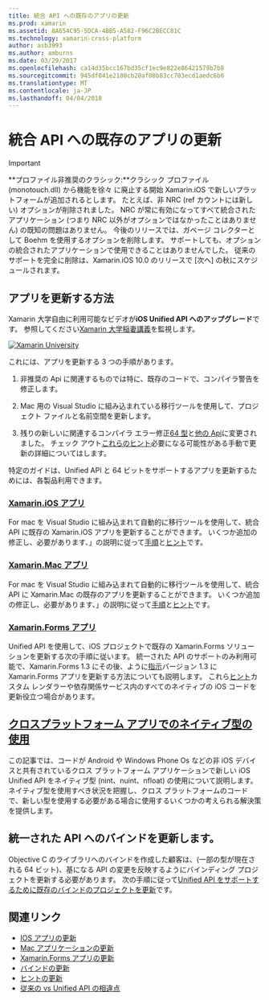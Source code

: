 ```yaml
---
title: 統合 API への既存のアプリの更新
ms.prod: xamarin
ms.assetid: 8A654C95-5DCA-4BB5-A582-F96C2BECC81C
ms.technology: xamarin-cross-platform
author: asb3993
ms.author: amburns
ms.date: 03/29/2017
ms.openlocfilehash: ca14d35bcc167bd35cf1ec9e822e86421579b7b8
ms.sourcegitcommit: 945df041e2180cb20af08b83cc703ecd1aedc6b0
ms.translationtype: MT
ms.contentlocale: ja-JP
ms.lasthandoff: 04/04/2018
---
```

# <a name="updating-existing-apps-to-the-unified-api"></a>統合 API への既存のアプリの更新

> [!IMPORTANT]
> **プロファイル非推奨のクラシック:**クラシック プロファイル (monotouch.dll) から機能を徐々 に廃止する開始 Xamarin.iOS で新しいプラットフォームが追加されるとします。 たとえば、非 NRC (ref カウントには新しい) オプションが削除されました。 NRC が常に有効になってすべて統合されたアプリケーション (つまり NRC 以外がオプションではなかったことはありません) の既知の問題はありません。 今後のリリースでは、ガベージ コレクターとして Boehm を使用するオプションを削除します。 サポートしても、オプションの統合されたアプリケーションで使用できることはありませんでした。 従来のサポートを完全に削除は、Xamarin.iOS 10.0 のリリースで [次へ] の秋にスケジュールされます。




## <a name="how-to-update-your-apps"></a>アプリを更新する方法

Xamarin 大学自由に利用可能なビデオが**iOS Unified API へのアップグレード**です。 参照してください[Xamarin 大学稲妻講義](http://university.xamarin.com/lightninglectures)を監視します。

[ ![](updating-apps-images/xamu-video-sml.png "Xamarin University")](http://university.xamarin.com/lightninglectures)

これには、アプリを更新する 3 つの手順があります。

1. 非推奨の Api に関連するものでは特に、既存のコードで、コンパイラ警告を修正します。

2. Mac 用の Visual Studio に組み込まれている移行ツールを使用して、プロジェクト ファイルと名前空間を更新します。

3. 残りの新しいに関連するコンパイラ エラー修正[64 型](~/cross-platform/macios/nativetypes.md)と[他の Api](~/cross-platform/macios/unified/index.md#deprecated-typos)に変更されました。 チェック アウト[これらのヒント](~/cross-platform/macios/unified/updating-tips.md)必要になる可能性がある手動で更新の詳細についてはします。

特定のガイドは、Unified API と 64 ビットをサポートするアプリを更新するためには、各製品利用できます。

### <a name="xamarinios-appscross-platformmaciosunifiedupdating-ios-appsmd"></a>[Xamarin.iOS アプリ](~/cross-platform/macios/unified/updating-ios-apps.md)

For mac を Visual Studio に組み込まれて自動的に移行ツールを使用して、統合 API に既存の Xamarin.iOS アプリを更新することができます。 いくつか追加の修正し、必要があります、」の説明に従って[手順](~/cross-platform/macios/unified/updating-ios-apps.md)と[ヒント](~/cross-platform/macios/unified/updating-tips.md)です。

###  <a name="xamarinmac-appscross-platformmaciosunifiedupdating-mac-appsmd"></a>[Xamarin.Mac アプリ](~/cross-platform/macios/unified/updating-mac-apps.md)

For mac を Visual Studio に組み込まれて自動的に移行ツールを使用して、統合 API に Xamarin.Mac の既存のアプリを更新することができます。 いくつか追加の修正し、必要があります、」の説明に従って[手順](~/cross-platform/macios/unified/updating-mac-apps.md)と[ヒント](~/cross-platform/macios/unified/updating-tips.md)です。

###  <a name="xamarinforms-appscross-platformmaciosunifiedupdating-xamarin-forms-appsmd"></a>[Xamarin.Forms アプリ](~/cross-platform/macios/unified/updating-xamarin-forms-apps.md)

Unified API を使用して、iOS プロジェクトで既存の Xamarin.Forms ソリューションを更新する次の手順に従います。 統一された API のサポートのみ利用可能で、Xamarin.Forms 1.3 にその後、ように[指示](~/cross-platform/macios/unified/updating-xamarin-forms-apps.md)バージョン 1.3 に Xamarin.Forms アプリを更新する方法についても説明します。 これら[ヒント](~/cross-platform/macios/unified/updating-tips.md)カスタム レンダラーや依存関係サービス内のすべてのネイティブの iOS コードを更新役立つ場合があります。

## <a name="working-with-native-types-in-cross-platform-appscross-platformmaciosnativetypesmd"></a>[クロスプラットフォーム アプリでのネイティブ型の使用](~/cross-platform/macios/nativetypes.md)

この記事では、コードが Android や Windows Phone Os などの非 iOS デバイスと共有されているクロス プラットフォーム アプリケーションで新しい iOS Unified API をネイティブ型 (nint、nuint、nfloat) の使用について説明します。 ネイティブ型を使用すべき状況を把握し、クロス プラットフォームのコードで、新しい型を使用する必要がある場合に使用するいくつかの考えられる解決策を提供します。

## <a name="update-bindings-to-the-unified-api"></a>統一された API へのバインドを更新します。

Objective C のライブラリへのバインドを作成した顧客は、(一部の型が現在される 64 ビット)、基になる API の変更を反映するようにバインディング プロジェクトを更新する必要があります。
次の手順に従って[Unified API をサポートするために既存のバインドのプロジェクトを更新](~/cross-platform/macios/unified/update-binding.md)です。




## <a name="related-links"></a>関連リンク

- [IOS アプリの更新](~/cross-platform/macios/unified/updating-ios-apps.md)
- [Mac アプリケーションの更新](~/cross-platform/macios/unified/updating-mac-apps.md)
- [Xamarin.Forms アプリの更新](~/cross-platform/macios/unified/updating-xamarin-forms-apps.md)
- [バインドの更新](~/cross-platform/macios/unified/update-binding.md)
- [ヒントの更新](~/cross-platform/macios/unified/updating-tips.md)
- [従来の vs Unified API の相違点](https://developer.xamarin.com/releases/ios/api_changes/classic-vs-unified-8.6.0/)
